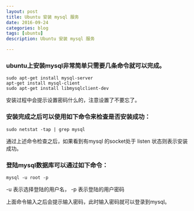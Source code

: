 ```yaml
---
layout: post
title: Ubuntu 安装 mysql 服务
date: 2016-09-24
categories: blog
tags: [ubuntu]
description: Ubuntu 安装 mysql 服务

---
```


### ubuntu上安装mysql非常简单只需要几条命令就可以完成。

    sudo apt-get install mysql-server 
    apt-get install mysql-client 
    sudo apt-get install libmysqlclient-dev
 
安装过程中会提示设置密码什么的，注意设置了不要忘了。


### 安装完成之后可以使用如下命令来检查是否安装成功：
 
`sudo netstat -tap | grep mysql`
 
通过上述命令检查之后，如果看到有mysql 的socket处于 listen 状态则表示安装成功。

 
### 登陆mysql数据库可以通过如下命令：
 
`mysql -u root -p` 
 
-u 表示选择登陆的用户名， -p 表示登陆的用户密码

上面命令输入之后会提示输入密码，此时输入密码就可以登录到mysql。